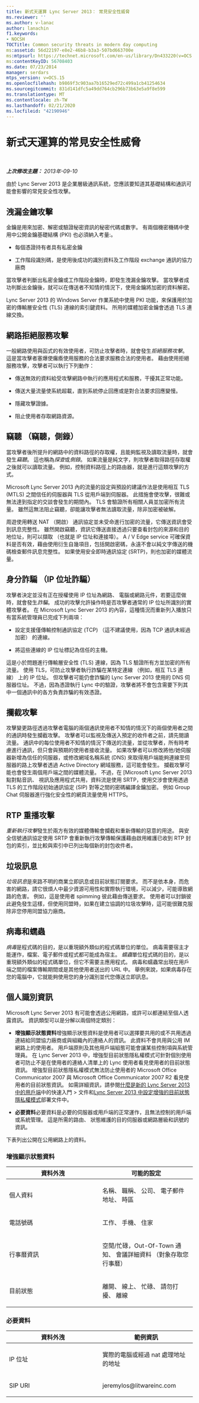 ```yaml
---
title: 新式天運算 Lync Server 2013： 常見安全性威脅
ms.reviewer: ''
ms.author: v-lanac
author: lanachin
f1.keywords:
- NOCSH
TOCTitle: Common security threats in modern day computing
ms:assetid: 56d22197-e8e2-46b8-b3a3-507bd663700e
ms:mtpsurl: https://technet.microsoft.com/en-us/library/Dn433220(v=OCS.15)
ms:contentKeyID: 56708403
ms.date: 07/23/2014
manager: serdars
mtps_version: v=OCS.15
ms.openlocfilehash: b9869f3c903aa7b16529ed72c499a1cb41254634
ms.sourcegitcommit: 831d141dfc5a49dd764cb296b73b63e5a9f8e599
ms.translationtype: MT
ms.contentlocale: zh-TW
ms.lasthandoff: 02/21/2020
ms.locfileid: "42190946"
---
```

<div data-xmlns="http://www.w3.org/1999/xhtml">

<div class="topic" data-xmlns="http://www.w3.org/1999/xhtml" data-msxsl="urn:schemas-microsoft-com:xslt" data-cs="https://msdn.microsoft.com/">

<div data-asp="https://msdn2.microsoft.com/asp">

# <a name="common-security-threats-in-modern-day-computing"></a>新式天運算的常見安全性威脅

</div>

<div id="mainSection">

<div id="mainBody">

<span> </span>

_**上次修改主題：** 2013年-09-10_

由於 Lync Server 2013 是企業層級通訊系統，您應該要知道其基礎結構和通訊可能會影響的常見安全性攻擊。

<div>

## <a name="compromised-key-attack"></a>洩漏金鑰攻擊

金鑰是用來加密、解密或驗證秘密資訊的秘密代碼或數字。 有兩個機密機碼中使用中公開金鑰基礎結構 (PKI) 也必須納入考量:。

  - 每個憑證持有者具有私密金鑰

  - 工作階段識別碼，是使用後成功的識別資料及工作階段 exchange 通訊的協力廠商

當攻擊者判斷出私密金鑰或工作階段金鑰時，即發生洩漏金鑰攻擊。 當攻擊者成功判斷出金鑰後，就可以在傳送者不知情的情況下，使用金鑰將加密的資料解密。

Lync Server 2013 的 Windows Server 作業系統中使用 PKI 功能，來保護用於加密的傳輸層安全性 (TLS) 連線的索引鍵資料。 所用的媒體加密金鑰會透過 TLS 連線交換。

</div>

<div>

## <a name="network-denial-of-service-attack"></a>網路拒絕服務攻擊

一般網路使用與函式的有效使用者，可防止攻擊者時，就會發生*拒絕服務攻擊*。 這是當攻擊者塞爆使癱瘓使用服務的合法要求服務合法的使用者。 藉由使用拒絕服務攻擊，攻擊者可以執行下列動作：

  - 傳送無效的資料給受攻擊網路中執行的應用程式和服務，干擾其正常功能。

  - 傳送大量流量使系統超載，直到系統停止回應或是對合法要求回應變慢。

  - 隱藏攻擊證據。

  - 阻止使用者存取網路資源。

</div>

<div>

## <a name="eavesdropping-sniffing-snooping"></a>竊聽 （竊聽，側錄）

當攻擊者後所提升的網路中的資料路徑的存取權，且能夠監視及讀取流量時，就會發生*竊聽*。 這也稱為*探查*或*側錄*。 如果流量是純文字，則攻擊者取得路徑存取權之後就可以讀取流量。 例如，控制資料路徑上的路由器，就是進行這類攻擊的方式。

Microsoft Lync Server 2013 內的流量的設定與預設的建議作法是使用相互 TLS (MTLS) 之間信任的伺服器與 TLS 從用戶端到伺服器。 此措施會使攻擊，很難或無法達到指定的交談會發生的期間內。 TLS 會驗證所有相關人員並加密所有流量。 雖然這無法阻止竊聽，卻能讓攻擊者無法讀取流量，除非加密被破解。

周遊使用轉送 NAT （開啟） 通訊協定並未受命進行加密的流量，它傳送資訊會受到訊息完整性。 雖然開啟竊聽，資訊它傳送直接透過只要查看封包的來源和目的地位址，則可以擷取 （也就是 IP 位址和連接埠）。 A / V Edge service 可確保資料是否有效，藉由使用衍生自幾項目，包括開啟密碼，永遠不會以純文字傳送的機碼檢查郵件訊息完整性。 如果使用安全即時通訊協定 (SRTP)，則也加密的媒體流量。

</div>

<div>

## <a name="identity-spoofing-ip-address-spoofing"></a>身分詐騙 （IP 位址詐騙）

攻擊者決定並沒有正在授權使用 IP 位址為網路、 電腦或網路元件，若要這麼做時，就會發生*詐騙*。 成功的攻擊允許操作時是否攻擊者通常的 IP 位址所識別的實體攻擊者。 在 Microsoft Lync Server 2013 的內容，這種情況而重新列入播放只有當系統管理員已完成下列兩項：

  - 設定支援僅傳輸控制通訊協定 (TCP) （這不建議使用，因為 TCP 通訊未經過加密） 的連線。

  - 將這些連線的 IP 位址標記為信任的主機。

這是小於問題進行傳輸層安全性 (TLS) 連線，因為 TLS 驗證所有方並加密的所有流量。 使用 TLS，可防止攻擊者執行詐騙在某特定連線 （例如，相互 TLS 連線） 上的 IP 位址。 但攻擊者可能仍會詐騙的 Lync Server 2013 使用的 DNS 伺服器位址。 不過，因為憑證執行 Lync 中的驗證，攻擊者將不會包含需要下列其中一個通訊中的各方負責詐騙的有效憑證。

</div>

<div>

## <a name="man-in-the-middle-attack"></a>攔截攻擊

攻擊變更路徑透過攻擊者電腦的兩個通訊使用者不知情的情況下的兩個使用者之間的通訊時發生攔截攻擊。 攻擊者可以監視及傳送入預定的收件者之前，請先閱讀流量。 通訊中的每位使用者不知情的情況下傳送的流量，並從攻擊者，所有時考慮進行通訊，但只會與預期的使用者接收流量。 如果攻擊者可以修改將他/她伺服器新增為信任的伺服器，或修改網域名稱系統 (DNS) 來取得用戶端能夠連線至伺服器的路上攻擊者透過 Active Directory 網域服務，這可能會發生。 攔截攻擊可能也會發生兩個用戶端之間的媒體流量。 不過，在 [Microsoft Lync Server 2013 點對點音訊、 視訊及應用程式共用，資料流是使用 SRTP，使用交涉會使用透過 TLS 的工作階段初始通訊協定 (SIP) 對等之間的密碼編譯金鑰加密。 例如 Group Chat 伺服器進行強化安全性的網頁流量使用 HTTPS。

</div>

<div>

## <a name="rtp-replay-attack"></a>RTP 重播攻擊

*重新執行攻擊*發生於兩方有效的媒體傳輸會攔截和重新傳輸的惡意的用途。 與安全信號通訊協定使用 SRTP 會重新執行攻擊傳輸保護藉由啟用維護已收到 RTP 封包的索引，並比較與索引中已列出每個新的封包收件者。

</div>

<div>

## <a name="spim"></a>垃圾訊息

*垃圾訊息*是來路不明的商業立即訊息或目前狀態訂閱要求。 而不是依本身，而危害的網路，請它很煩人中最少資源可用性和實際執行環境，可以減少，可能導致網路的危害。 例如，這是使用者 spimming 彼此藉由傳送要求。 使用者可以封鎖彼此避免發生這樣，但使用同盟時，如果在建立協調的垃圾攻擊時，這可能很難克服除非您停用同盟協力廠商。

</div>

<div>

## <a name="viruses-and-worms"></a>病毒和蠕蟲

*病毒*是程式碼的目的，是以重現額外類似的程式碼單位的單位。 病毒需要宿主才能運作，檔案、電子郵件或程式都可能成為宿主。 *蠕蟲*單位程式碼的目的，是以重現額外類似的程式碼單位，但它不需要主應用程式。 病毒和蠕蟲常出現在用戶端之間的檔案傳輸期間或是其他使用者送出的 URL 中。 舉例來說，如果病毒存在您的電腦中，它就能夠使用您的身分識別並代您傳送立即訊息。

</div>

<div>

## <a name="personally-identifiable-information"></a>個人識別資訊

Microsoft Lync Server 2013 有可能會透過公用網路，或許可以都連結至個人透露資訊。 資訊類型可以是分解以兩個特定類別：

  - **增強顯示狀態資料**增強顯示狀態資料是使用者可以選擇要共用的或不共用透過連結給同盟協力廠商或與組織內的連絡人的資訊。 此資料不會共用與公用 IM 網路上的使用者。 用戶端原則及其他用戶端組態可能會讓某些控制項與系統管理員。 在 Lync Server 2013 中，增強型目前狀態隱私權模式可針對個別使用者可防止不是在使用者的連絡人清單上的 Lync 使用者看見使用者的目前狀態資訊。 增強型目前狀態隱私權模式無法防止使用者的 Microsoft Office Communicator 2007 與 Microsoft Office Communicator 2007 R2 看見使用者的目前狀態資訊。 如需詳細資訊，請參閱[什麼是新的 Lync Server 2013 中的用戶端](lync-server-2013-what-s-new-for-clients.md)中的快速入門 > 文件和[Lync Server 2013 中設定增強的目前狀態隱私權模式](lync-server-2013-configuring-enhanced-presence-privacy-mode.md)部署文件中。

  - **必要資料**必要資料是必要的伺服器或用戶端的正常運作，且無法控制的用戶端或系統管理。 這是所需的路由、 狀態維護的目的伺服器或網路層級和訊號的資訊。

下表列出公開在公用網路上的資料。

### <a name="enhanced-presence-data"></a>增強顯示狀態資料

<table>
<colgroup>
<col style="width: 50%" />
<col style="width: 50%" />
</colgroup>
<thead>
<tr class="header">
<th>資料外洩</th>
<th>可能的設定</th>
</tr>
</thead>
<tbody>
<tr class="odd">
<td><p>個人資料</p></td>
<td><p>名稱、 職稱、 公司、 電子郵件地址、 時區</p></td>
</tr>
<tr class="even">
<td><p>電話號碼</p></td>
<td><p>工作、 手機、 住家</p></td>
</tr>
<tr class="odd">
<td><p>行事曆資訊</p></td>
<td><p>空閒/忙碌，Out-Of-Town 通知、 會議詳細資料 （對象存取您行事曆）</p></td>
</tr>
<tr class="even">
<td><p>目前狀態</p></td>
<td><p>離開、 線上、 忙碌、 請勿打擾、 離線</p></td>
</tr>
</tbody>
</table>


### <a name="mandatory-data"></a>必要資料

<table>
<colgroup>
<col style="width: 50%" />
<col style="width: 50%" />
</colgroup>
<thead>
<tr class="header">
<th>資料外洩</th>
<th>範例資訊</th>
</tr>
</thead>
<tbody>
<tr class="odd">
<td><p>IP 位址</p></td>
<td><p>實際的電腦或經過 nat 處理地址的地址</p></td>
</tr>
<tr class="even">
<td><p>SIP URI</p></td>
<td><p>jeremylos@litwareinc.com</p></td>
</tr>
</tbody>
</table>


</div>

</div>

<span> </span>

</div>

</div>

</div>

